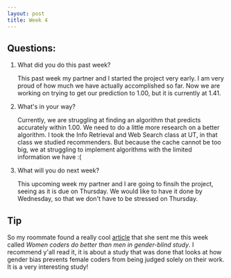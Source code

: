 ```yaml
---
layout: post
title: Week 4
---
```


## Questions:
1. What did you do this past week?

   This past week my partner and I started the project very early. I am very proud of how much we have actually accomplished so far. Now we are working on trying to get our prediction to 1.00, but it is currently at 1.41. 
  
2. What's in your way?

   Currently, we are struggling at finding an algorithm that predicts accurately within 1.00. We need to do a little more research on a better algorithm. I took the Info Retrieval and Web Search class at UT, in that class we studied recommenders. But because the cache cannot be too big, we at struggling to implement algorithms with the limited information we have :(

3. What will you do next week?

   This upcoming week my partner and I are going to finsih the project, seeing as it is due on Thursday. We would like to have it done by Wednesday, so that we don't have to be stressed on Thursday.

## Tip
So my roommate found a really cool [article](http://money.cnn.com/2016/02/12/technology/women-coders-study-github/index.html) 
that she sent me this week called *Women coders do better than men in gender-blind study*.
I recommend y'all read it, it is about a study that was done that looks at how
gender bias prevents female coders from being judged solely on their work. It is a very
interesting study!

